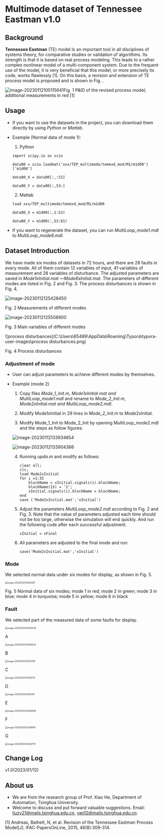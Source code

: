 # Multimode dataset of Tennessee Eastman v1.0

## Background

**Tennessee Eastman** (TE) model Is an important tool in all disciplines of systems theory, for comparative studies or validation of algorithms. Its strength is that it is based on real process modeling. This leads to a rather complex nonlinear model of a multi-component system. Due to the frequent use of the model, it is very beneficial that this model, or more precisely its code, works flawlessly [1]. On this basis, a revision and extension of TE process model is proposed and is shown in Fig. .

![image-20230112105115641](C:\Users\65489\AppData\Roaming\Typora\typora-user-images\image-20230112105115641.png)Fig. 1 P&ID of the revised process model; additional measurements in red [1]

## Usage

- If you want to use the datasets in the project, you can download them directly by using *Python* or *Matlab*.

- Example (Normal data of mode 1):

  1) Python

  ```
  import scipy.io as scio
  
  data00 = scio.loadmat('xxx/TEP_multimode/temexd_mod/M1/m1d00')['m1d00']
  
  data00_X = data00[:,:53]
  
  data00_Y = data00[:,53:]
  ```

  2) Matlab

  ```
  load xxx/TEP_multimode/temexd_mod/M1/m1d00
  
  data00_X = m1d00(:,1:53)
  
  data00_Y = m1d00(:,53:81)
  ```

- If you want to regenerate the dataset, you can run *MultiLoop_mode1.mdl* to *MultiLoop_mode6.mdl*.

## Dataset Introduction

We have made six modes of datasets in 72 hours, and there are 28 faults in every mode. All of them contain 12 variables of input, 41 variables of measurement and 28 variables of disturbance. The adjusted parameters are saved in *Mode1xInitial.mat* —*Mode6xInitial.mat*. The parameters of different modes are listed in Fig. 2 and Fig. 3. The process disturbances is shown in Fig. 4.

![image-20230112125428450](C:\Users\65489\AppData\Roaming\Typora\typora-user-images\image-20230112125428450.png)

Fig. 2 Measurements of different modes

![image-20230112125508800](C:\Users\65489\AppData\Roaming\Typora\typora-user-images\image-20230112125508800.png)

Fig. 3 Main variables of different modes

![process disturbances](C:\Users\65489\AppData\Roaming\Typora\typora-user-images\process disturbances.png)

Fig. 4 Process disturbances

### Adjustment of mode

- User can adjust parameters to achieve different modes by themselves.

- Example (mode 2)

  1. Copy files  *Mode_1_Init.m, Mode1xInitial.mat and MultiLoop_mode1.mdl* and rename to *Mode_2_Init.m, Mode2xInitial.mat and MultiLoop_mode2.mdl*.

  2. Modify Mode1xInitial in 29 lines in *Mode_2_Init.m* to Mode2xInitial.

  3. Modify Mode_1_Init to Mode_2_Init by opening  MultiLoop_mode2.mdl  and the steps as follow figures:

  ![image-20230112133934854](C:\Users\65489\AppData\Roaming\Typora\typora-user-images\image-20230112133934854.png)

  ![image-20230112133904366](C:\Users\65489\AppData\Roaming\Typora\typora-user-images\image-20230112133904366.png)

  4. Running *upda.m* and modify as follows:

     ```
     clear all;
     clc;
     load Mode2xInitial
     for i =1:35
         blockName = xInitial.signals(i).blockName;
         blockName(15) = '2';
         xInitial.signals(i).blockName = blockName;
     end
     save ('Mode2xInitial.mat','xInitial')
     ```

  5. Adjust the  parameters *MultiLoop_mode2.mdl* according to  Fig. 2 and Fig. 3. Note that the value of parameters adjusted each time should not be too large, otherwise the simulation will end quickly. And run the following code after each successful adjustment.

     ```
     xInitial = xFinal
     ```

  6. All parameters are adjusted to the final mode and run:

     ```
     save('Mode2xInitial.mat','xInitial')
     ```

### Mode

We selected normal data under six modes for display, as shown in Fig. 5.

<img src="C:\Users\65489\AppData\Roaming\Typora\typora-user-images\image-20230112131540357.png" alt="image-20230112131540357" style="zoom:50%;" />

Fig. 5 Normal data of six modes; mode 1 in red; mode 2 in green; mode 3 in blue; mode 4 in turquoise; mode 5 in yellow; mode 6 in black

### Fault

We selected part of the measured data of some faults for display.

<img src="C:\Users\65489\AppData\Roaming\Typora\typora-user-images\image-20230112143030234.png" alt="image-20230112143030234" style="zoom: 50%;" />

A

<img src="C:\Users\65489\AppData\Roaming\Typora\typora-user-images\image-20230112143054024.png" alt="image-20230112143054024" style="zoom:50%;" />

B

<img src="C:\Users\65489\AppData\Roaming\Typora\typora-user-images\image-20230112143122419.png" alt="image-20230112143122419" style="zoom:50%;" />

C

<img src="C:\Users\65489\AppData\Roaming\Typora\typora-user-images\image-20230112143136774.png" alt="image-20230112143136774" style="zoom:50%;" />

D

<img src="C:\Users\65489\AppData\Roaming\Typora\typora-user-images\image-20230112143150417.png" alt="image-20230112143150417" style="zoom:50%;" />

E

<img src="C:\Users\65489\AppData\Roaming\Typora\typora-user-images\image-20230112143228409.png" alt="image-20230112143228409" style="zoom:50%;" />

F

<img src="C:\Users\65489\AppData\Roaming\Typora\typora-user-images\image-20230112143248418.png" alt="image-20230112143248418" style="zoom:50%;" />

G

<img src="C:\Users\65489\AppData\Roaming\Typora\typora-user-images\image-20230112143402757.png" alt="image-20230112143402757" style="zoom:50%;" />

## Change Log

v1.0(2023/01/12)

## About us

- We are from the research group of Prof. Xiao He, Department of Automation, Tsinghua University.
- Welcome to discuss and put forward valuable suggestions. Email: [liuzy21@mails.tsinghua.edu.cn](mailto:liuzy21@mails.tsinghua.edu.cn), yan12@mails.tsinghua.edu.cn.

[1] Andreas, Bathelt, N, et al. Revision of the Tennessee Eastman Process Model[J]. IFAC-PapersOnLine, 2015, 48(8):309-314.